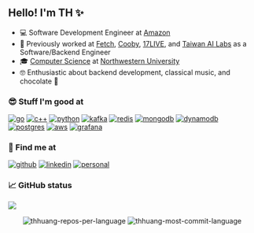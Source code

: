 ## Hello! I'm TH ✨

- 💻 Software Development Engineer at [Amazon][amazon]
- 🙌 Previously worked at [Fetch][fetch], [Cooby][cooby], [17LIVE][17web], and [Taiwan AI Labs][ailabs.tw] as a Software/Backend Engineer
- 🎓 [Computer Science][cs@nu] at [Northwestern University][nu]
- 🤓 Enthusiastic about backend development, classical music, and chocolate 🍫

### 😎 Stuff I'm good at

<p align="left">

<!--- Ref: https://github.com/Ileriayo/markdown-badges -->

[<img src="https://img.shields.io/badge/go-%2300ADD8.svg?&style=for-the-badge&logo=go&logoColor=white" alt="go"/>][go]
[<img src="https://img.shields.io/badge/c++-%2300599C.svg?style=for-the-badge&logo=c%2B%2B&logoColor=white" alt="c++"/>][c++]
[<img src="https://img.shields.io/badge/python%20-%2314354C.svg?&style=for-the-badge&logo=python&logoColor=white" alt="python"/>][python]
[<img src="https://img.shields.io/badge/Apache%20Kafka-000?style=for-the-badge&logo=apachekafka" alt="kafka">][kafka]
[<img src="https://img.shields.io/badge/redis-%23DA2B20.svg?&style=for-the-badge&logo=redis&logoColor=white" alt="redis"/>][redis]
[<img src="https://img.shields.io/badge/MongoDB-%234ea94b.svg?&style=for-the-badge&logo=mongodb&logoColor=white" alt="mongodb"/>][mongodb]
[<img src="https://img.shields.io/badge/Amazon%20DynamoDB-4053D6?style=for-the-badge&logo=Amazon%20DynamoDB&logoColor=white" alt="dynamodb"/>][dynamodb]
[<img src="https://img.shields.io/badge/postgres-%23316192.svg?style=for-the-badge&logo=postgresql&logoColor=white" alt="postgres"/>][postgres]
[<img src="https://img.shields.io/badge/AWS-%23FF9900.svg?style=for-the-badge&logo=amazon-aws&logoColor=white" alt="aws"/>][aws]
[<img src="https://img.shields.io/badge/grafana-%23F46800.svg?style=for-the-badge&logo=grafana&logoColor=white" alt="grafana"/>][grafana]

</p>

<!--

### 📚 Books and papers

- I'm currently reading
  - [Compilers: Principles, Techniques, and Tools](https://www.amazon.com/Compilers-Principles-Techniques-Tools-2nd/dp/0321486811)
  - [Database Internals](https://www.amazon.com/Database-Internals-Deep-Distributed-Systems-ebook/dp/B07XW76VHZ)
  - [Fundamentals of Software Architecture: An Engineering Approach](https://www.amazon.com/Fundamentals-Software-Architecture-Comprehensive-Characteristics/dp/1492043451)
  - [Modern Compiler Implementation in C](https://www.amazon.com/Modern-Compiler-Implement-Andrew-Appel/dp/0521607655)
  - [The Phoenix Project: A Novel about IT, DevOps, and Helping Your Business Win](https://www.amazon.com/gp/product/B078Y98RG8)
- I've read and loved
  - [Architecture Patterns with Python: Enabling Test-Driven Development, Domain-Driven Design, and Event-Driven Microservices](https://www.amazon.com/Architecture-Patterns-Python-Domain-Driven-Microservices-ebook/dp/B085KB31X3)
  - [Bigtable: A Distributed Storage System for Structured Data](http://people.csail.mit.edu/tdanford/6830papers/chang-bigtable.pdf)
  - [Database Reliability Engineering](https://www.amazon.com/Database-Reliability-Engineering-Designing-Operating/dp/1491925949)
  - [Designing Data-Intensive Application](https://www.amazon.com/Designing-Data-Intensive-Applications-Reliable-Maintainable/dp/1449373321)
  - [Elements of Programming Interviews: The Insiders' Guide](https://www.amazon.com/Elements-Programming-Interviews-Insiders-Guide/dp/1479274836)
  - [High Performance MySQL](https://www.amazon.com/High-Performance-MySQL-Optimization-Replication/dp/1449314287)
  - [High Performance Python: Practical Performant Programming for Humans](https://www.amazon.com/High-Performance-Python-Performant-Programming/dp/1492055026)
  - [In Search of an Understandable Consensus Algorithm](https://pdos.csail.mit.edu/6.824/papers/raft-extended.pdf)
  - [MapReduce: Simplified Data Processing on Large Clusters](https://pdos.csail.mit.edu/6.824/papers/mapreduce.pdf)
  - [The Art of Readable Code](https://www.amazon.com/Art-Readable-Code-Practical-Techniques/dp/0596802293)
  - [The Google File System](https://pdos.csail.mit.edu/6.824/papers/gfs.pdf)
  - [The Rust Programming Language](https://doc.rust-lang.org/book/)
- In my wish list
  - [Building Event-Driven Microservices: Leveraging Organizational Data at Scale](https://www.amazon.com/Building-Event-Driven-Microservices-Leveraging-Organizational-ebook/dp/B08C9V1FC9)
  - [Computer Networking: A Top-Down Approach](https://www.amazon.com/Computer-Networking-Top-Down-Approach-7th/dp/0133594149)
  - [High Performance Browser Networking: What every web developer should know about networking and web performance](https://www.amazon.com/High-Performance-Browser-Networking-performance/dp/1449344763)
  - [HTTP: The Definitive Guide](https://www.amazon.com/HTTP-Definitive-Guide-Guides/dp/1565925092)
  - [Internetworking with TCP/IP Volume One](https://www.amazon.com/Internetworking-TCP-IP-One-6th/dp/013608530X)
  - [Programming Rust: Fast, Safe Systems Development](https://www.amazon.com/Programming-Rust-Fast-Systems-Development/dp/1492052590)
  - [Spanner: Google’s Globally-Distributed Database](https://pdos.csail.mit.edu/6.824/papers/spanner.pdf)
  - [The Tangled Web](https://www.amazon.com/Tangled-Web-Securing-Modern-Applications/dp/1593273886)
  - [The Chubby lock service for loosely-coupled distributed systems](https://static.googleusercontent.com/media/research.google.com/en//archive/chubby-osdi06.pdf)
  - [Web Application Security: Exploitation and Countermeasures for Modern Web Applications](https://www.amazon.com/Web-Application-Security-Exploitation-Countermeasures/dp/1492053112)
  - [ZooKeeper: Wait-free coordination for Internet-scale systems](https://pdos.csail.mit.edu/6.824/papers/zookeeper.pdf)

-->

### 🤜 Find me at

<p align = "left">

[<img src="https://img.shields.io/badge/github%20-%23121011.svg?&style=for-the-badge&logo=github&logoColor=white" alt="github"/>][github]
[<img src="https://img.shields.io/badge/linkedin-%230077B5.svg?style=for-the-badge&logo=linkedin&logoColor=white" alt="linkedin"/>][linkedin]
[<img src="https://img.shields.io/badge/personal%20-4E2A84.svg?&style=for-the-badge&logo=GitHub-Sponsors&logoColor=white" alt="personal"/>][thhuang.dev]

</p>

### 📈 GitHub status

![](https://komarev.com/ghpvc/?username=thhuang&label=Views&style=for-the-badge)

<p align=center>
  <div align=center>
    <img align="center" src="https://github-profile-summary-cards.vercel.app/api/cards/repos-per-language?username=thhuang&theme=nord_dark&exclude=HTML,CSS,SCSS" alt="thhuang-repos-per-language" />
    <img align="center" src="https://github-profile-summary-cards.vercel.app/api/cards/most-commit-language?username=thhuang&theme=nord_dark&exclude=HTML,CSS,SCSS" alt="thhuang-most-commit-language" />
  </div>
</p>

<!--
<p align=center>
  <div align=center>
    <img align="center" src="https://github-readme-streak-stats.herokuapp.com/?user=thhuang&theme=dark&ring=e3bb18&fire=e3bb18&currStreakLabel=e3bb18&border=323232" alt="thhuang-streak-stats" />
    <img align="center" src="https://github-readme-stats.vercel.app/api?username=thhuang&show_icons=true&count_private=true&theme=slateorange&title_color=e3bb18&icon_color=e3bb18&bg_color=151515&border_color=323232" alt="thhuang-stats" />
  </div>
</p>
-->

[ailabs.tw]: https://ailabs.tw/
[ama]: https://github.com/thhuang/thhuang/issues?q=is%3Aissue+is%3Aopen+sort%3Aupdated-desc
[amazon]: https://www.amazon.com
[aws]: https://aws.amazon.com/
[c++]: https://en.cppreference.com/w/
[cooby]: https://cooby.co/
[cs@nu]: https://www.mccormick.northwestern.edu/computer-science/
[dynamodb]: https://aws.amazon.com/dynamodb/
[fetch]: https://fetch.com/
[flutter]: https://flutter.dev
[github]: https://github.com/thhuang
[go]: https://go.dev/
[grafana]: https://grafana.com/
[java]: https://www.java.com/
[kafka]: https://kafka.apache.org/
[leetcode]: https://leetcode.com/thhuang
[linkedin]: https://www.linkedin.com/in/tzuhsuanhuang
[mongodb]: https://www.mongodb.com
[nu]: https://www.northwestern.edu/
[postgres]: https://www.postgresql.org/
[python]: https://www.python.org
[redis]: https://redis.io
[thhuang.dev]: https://thhuang.dev
[17android]: https://play.google.com/store/apps/details?id=com.machipopo.media17
[17ios]: https://apps.apple.com/app/id988259048
[17web]: https://17.live
